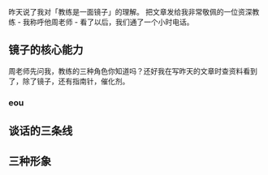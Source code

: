 昨天说了我对「教练是一面镜子」的理解。
把文章发给我非常敬佩的一位资深教练 - 我称呼他周老师 - 看了以后，我们通了一个小时电话。
## 镜子的核心能力
周老师先问我，教练的三种角色你知道吗？还好我在写昨天的文章时查资料看到了，除了镜子，还有指南针，催化剂。
### eou
## 谈话的三条线
## 三种形象